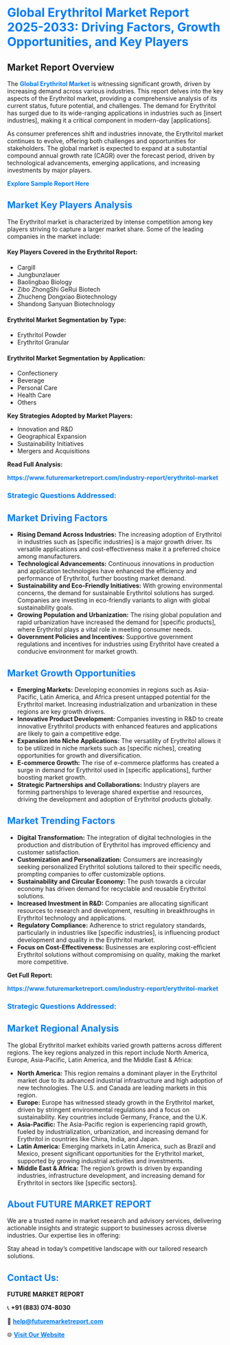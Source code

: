 <h1 style="color: #007BFF;">Global Erythritol Market Report 2025-2033: Driving Factors, Growth Opportunities, and Key Players</h1>

<section id="overview">
<h2>Market Report Overview</h2>
<p>The <a href="https://www.futuremarketreport.com/industry-report/erythritol-market" style="color: #007BFF; text-decoration: none;"><strong>Global Erythritol Market</strong></a> is witnessing significant growth, driven by increasing demand across various industries. This report delves into the key aspects of the Erythritol market, providing a comprehensive analysis of its current status, future potential, and challenges. The demand for Erythritol has surged due to its wide-ranging applications in industries such as [insert industries], making it a critical component in modern-day [applications].</p>
<p>As consumer preferences shift and industries innovate, the Erythritol market continues to evolve, offering both challenges and opportunities for stakeholders. The global market is expected to expand at a substantial compound annual growth rate (CAGR) over the forecast period, driven by technological advancements, emerging applications, and increasing investments by major players.</p>
</section>

<section id="overview">
<p><a href="https://www.futuremarketreport.com/request-sample/reportId=90603" style="color: #007BFF; text-decoration: none;"><strong>Explore Sample Report Here</strong></a></p>
</section>

<section id="key-players">
<h2 style="color: #007BFF;">Market Key Players Analysis</h2>
<p>The Erythritol market is characterized by intense competition among key players striving to capture a larger market share. Some of the leading companies in the market include:</p>
<h4>Key Players Covered in the Erythritol Report:</h4>
<ul><li>Cargill</li><li>Jungbunzlauer</li><li>Baolingbao Biology</li><li>Zibo ZhongShi GeRui Biotech</li><li>Zhucheng Dongxiao Biotechnology</li><li>Shandong Sanyuan Biotechnology</li></ul>
<h4>Erythritol Market Segmentation by Type:</h4>
<ul><li>Erythritol Powder</li><li>Erythritol Granular</li></ul>

<h4>Erythritol Market Segmentation by Application:</h4>
<ul><li>Confectionery</li><li>Beverage</li><li>Personal Care</li><li>Health Care</li><li>Others</li></ul>
<p><strong>Key Strategies Adopted by Market Players:</strong></p>
<ul>
<li>Innovation and R&D</li>
<li>Geographical Expansion</li>
<li>Sustainability Initiatives</li>
<li>Mergers and Acquisitions</li>
</ul>
</section>

<section>
<p><strong>Read Full Analysis: </strong></p><a href="https://www.futuremarketreport.com/industry-report/erythritol-market" style="color: #007BFF; text-decoration: none;"><strong>https://www.futuremarketreport.com/industry-report/erythritol-market</strong></a>
<h3 style="color: #007BFF;">Strategic Questions Addressed:</h3>
</section>

<section id="driving-factors">
<h2 style="color: #007BFF;">Market Driving Factors</h2>
<ul>
<li><strong>Rising Demand Across Industries:</strong> The increasing adoption of Erythritol in industries such as [specific industries] is a major growth driver. Its versatile applications and cost-effectiveness make it a preferred choice among manufacturers.</li>
<li><strong>Technological Advancements:</strong> Continuous innovations in production and application technologies have enhanced the efficiency and performance of Erythritol, further boosting market demand.</li>
<li><strong>Sustainability and Eco-Friendly Initiatives:</strong> With growing environmental concerns, the demand for sustainable Erythritol solutions has surged. Companies are investing in eco-friendly variants to align with global sustainability goals.</li>
<li><strong>Growing Population and Urbanization:</strong> The rising global population and rapid urbanization have increased the demand for [specific products], where Erythritol plays a vital role in meeting consumer needs.</li>
<li><strong>Government Policies and Incentives:</strong> Supportive government regulations and incentives for industries using Erythritol have created a conducive environment for market growth.</li>
</ul>
</section>

<section id="growth-opportunities">
<h2 style="color: #007BFF;">Market Growth Opportunities</h2>
<ul>
<li><strong>Emerging Markets:</strong> Developing economies in regions such as Asia-Pacific, Latin America, and Africa present untapped potential for the Erythritol market. Increasing industrialization and urbanization in these regions are key growth drivers.</li>
<li><strong>Innovative Product Development:</strong> Companies investing in R&D to create innovative Erythritol products with enhanced features and applications are likely to gain a competitive edge.</li>
<li><strong>Expansion into Niche Applications:</strong> The versatility of Erythritol allows it to be utilized in niche markets such as [specific niches], creating opportunities for growth and diversification.</li>
<li><strong>E-commerce Growth:</strong> The rise of e-commerce platforms has created a surge in demand for Erythritol used in [specific applications], further boosting market growth.</li>
<li><strong>Strategic Partnerships and Collaborations:</strong> Industry players are forming partnerships to leverage shared expertise and resources, driving the development and adoption of Erythritol products globally.</li>
</ul>
</section>

<section id="trending-factors">
<h2 style="color: #007BFF;">Market Trending Factors</h2>
<ul>
<li><strong>Digital Transformation:</strong> The integration of digital technologies in the production and distribution of Erythritol has improved efficiency and customer satisfaction.</li>
<li><strong>Customization and Personalization:</strong> Consumers are increasingly seeking personalized Erythritol solutions tailored to their specific needs, prompting companies to offer customizable options.</li>
<li><strong>Sustainability and Circular Economy:</strong> The push towards a circular economy has driven demand for recyclable and reusable Erythritol solutions.</li>
<li><strong>Increased Investment in R&D:</strong> Companies are allocating significant resources to research and development, resulting in breakthroughs in Erythritol technology and applications.</li>
<li><strong>Regulatory Compliance:</strong> Adherence to strict regulatory standards, particularly in industries like [specific industries], is influencing product development and quality in the Erythritol market.</li>
<li><strong>Focus on Cost-Effectiveness:</strong> Businesses are exploring cost-efficient Erythritol solutions without compromising on quality, making the market more competitive.</li>
</ul>
</section>

<section>
<p><strong>Get Full Report: </strong></p><a href="https://www.futuremarketreport.com/industry-report/erythritol-market" style="color: #007BFF; text-decoration: none;"><strong>https://www.futuremarketreport.com/industry-report/erythritol-market</strong></a>
<h3 style="color: #007BFF;">Strategic Questions Addressed:</h3>
</section>


<section id="regional-analysis">
<h2 style="color: #007BFF;">Market Regional Analysis</h2>
<p>The global Erythritol market exhibits varied growth patterns across different regions. The key regions analyzed in this report include North America, Europe, Asia-Pacific, Latin America, and the Middle East & Africa:</p>
<ul>
<li><strong>North America:</strong> This region remains a dominant player in the Erythritol market due to its advanced industrial infrastructure and high adoption of new technologies. The U.S. and Canada are leading markets in this region.</li>
<li><strong>Europe:</strong> Europe has witnessed steady growth in the Erythritol market, driven by stringent environmental regulations and a focus on sustainability. Key countries include Germany, France, and the U.K.</li>
<li><strong>Asia-Pacific:</strong> The Asia-Pacific region is experiencing rapid growth, fueled by industrialization, urbanization, and increasing demand for Erythritol in countries like China, India, and Japan.</li>
<li><strong>Latin America:</strong> Emerging markets in Latin America, such as Brazil and Mexico, present significant opportunities for the Erythritol market, supported by growing industrial activities and investments.</li>
<li><strong>Middle East & Africa:</strong> The region’s growth is driven by expanding industries, infrastructure development, and increasing demand for Erythritol in sectors like [specific sectors].</li>
</ul>
</section>

<footer>
<h2 style="color: #007BFF;">About FUTURE MARKET REPORT</h2>
<p>We are a trusted name in market research and advisory services, delivering actionable insights and strategic support to businesses across diverse industries. Our expertise lies in offering:</p>

<p>Stay ahead in today’s competitive landscape with our tailored research solutions.</p>

<h2 style="color: #007BFF;">Contact Us:</h2>
<p><strong>FUTURE MARKET REPORT</strong></p>
<p>📞 <strong>+91 (883) 074-8030</strong></p>
<p>📧 <strong><a href="mailto:help@futuremarketreport.com" style="color: #007BFF;">help@futuremarketreport.com</a></strong></p>
<p>🌐 <strong><a href="https://www.futuremarketreport.com/" style="color: #007BFF;">Visit Our Website</a></strong></p>
</footer>